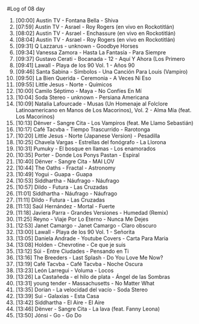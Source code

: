 #Log of 08 day

1. [00:00] Austin TV - Fontana Bella - Shiva
1. [07:59] Austin TV - Asrael - Roy Rogers (en vivo en Rockotitlán)
1. [08:02] Austin TV - Asrael - Enchassure (en vivo en Rockotitlán)
1. [08:04] Austin TV - Asrael - Roy Rogers (en vivo en Rockotitlán)
1. [09:31] Q Lazzarus - unknown - Goodbye Horses
1. [09:34] Vanessa Zamora - Hasta La Fantasía - Para Siempre
1. [09:37] Gustavo Cerati - Bocanada - 12 - Aquí Y Ahora (Los Primero
1. [09:41] Lawall - Playa de los 90 Vol. 1 - Años 90
1. [09:46] Santa Sabina - Símbolos - Una Canción Para Louis (Vampiro)
1. [09:50] La Bien Querida - Ceremonia - A Veces Ni Eso
1. [09:55] Little Jesus - Norte - Químicos
1. [10:00] Camilo Séptimo - Maya - No Confíes En Mí
1. [10:04] Soda Stereo - unknown - Persiana Americana
1. [10:09] Natalia Lafourcade - Musas (Un Homenaje al Folclore Latinoamericano en Manos de Los Macorinos), Vol. 2 - Alma Mía (feat. Los Macorinos)
1. [10:13] Dënver - Sangre Cita - Los Vampiros (feat. Me Llamo Sebastián)
1. [10:17] Café Tacvba - Tiempo Trascurrido - Rarotonga
1. [10:20] Little Jesus - Norte (Japanese Version) - Pesadilla
1. [10:25] Chavela Vargas - Estrellas del fonógrafo - La Llorona
1. [10:31] Pumuky - El bosque en llamas - Los enamorados
1. [10:35] Porter - Donde Los Ponys Pastan - Espiral
1. [10:40] Dënver - Sangre Cita - MAI LOV
1. [10:44] The Oaths - Fractal - Astronomy
1. [10:49] Yogui - Guapa - Guapa
1. [10:53] Siddhartha - Náufrago - Náufrago
1. [10:57] Dildo - Futura - Las Cruzadas
1. [11:01] Siddhartha - Náufrago - Náufrago
1. [11:11] Dildo - Futura - Las Cruzadas
1. [11:13] Saúl Hernández - Mortal - Fuerte
1. [11:18] Javiera Parra - Grandes Versiones - Humedad (Remix)
1. [11:25] Reyno - Viaje Por Lo Eterno - Nunca Me Dejes
1. [12:53] Janet Camargo - Janet Camargo - Claro obscuro
1. [13:00] Lawall - Playa de los 90 Vol. 1 - Señorita
1. [13:05] Daniela Andrade - Youtube Covers - Carta Para Maria
1. [13:08] Holden - Chevrotine - Ce que je suis
1. [13:12] Súi - Entre Ciudades - Pensando en Ti
1. [13:16] The Breeders - Last Splash - Do You Love Me Now?
1. [13:19] Café Tacvba - Café Tacvba - Noche Oscura
1. [13:23] León Larregui - Voluma - Locos
1. [13:26] La Castañeda - el hilo de plata - Ángel de las Sombras
1. [13:31] young tender - Massachusetts - No Matter What
1. [13:35] Dorian - La velocidad del vacío - Soda Stereo
1. [13:39] Sui - Galaxias - Esta Casa
1. [13:42] Siddhartha - El Aire - El Aire
1. [13:46] Dënver - Sangre Cita - La lava (feat. Fanny Leona)
1. [13:50] Jónsi - Go - Go Do
